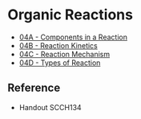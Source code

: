 # Organic Reactions

* [04A - Components in a Reaction](04A%20-%20Components%20in%20a%20Reaction.md)
* [04B - Reaction Kinetics](04B%20-%20Reaction%20Kinetics.md)
* [04C - Reaction Mechanism]()
* [04D - Types of Reaction](04D%20-%20Types%20of%20Reaction.md)

## Reference

* Handout SCCH134
